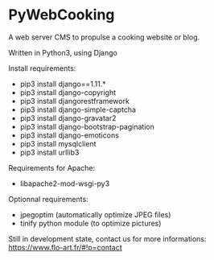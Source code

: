 # PyWebCooking

A web server CMS to propulse a cooking website or blog.

Written in Python3, using Django

Install requirements:
- pip3 install django==1.11.*
- pip3 install django-copyright
- pip3 install djangorestframework
- pip3 install django-simple-captcha
- pip3 install django-gravatar2
- pip3 install django-bootstrap-pagination
- pip3 install django-emoticons
- pip3 install mysqlclient
- pip3 install urllib3

Requirements for Apache:
- libapache2-mod-wsgi-py3

Optionnal requirements:
- jpegoptim (automatically optimize JPEG files)
- tinify python module (to optimize pictures)

Still in development state, contact us for more informations:
https://www.flo-art.fr/#!p=contact
